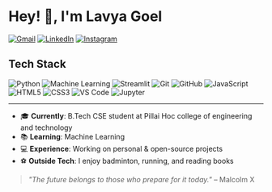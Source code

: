 # Hey! 👋, I'm Lavya Goel
[![Gmail](https://img.shields.io/badge/Gmail-D14836?style=for-the-badge&logo=gmail&logoColor=white)](mailto:lavayagoel2006@gmail.com) [![LinkedIn](https://img.shields.io/badge/LinkedIn-blue?style=for-the-badge&logo=linkedin&logoColor=white)](https://www.linkedin.com/in/lavya-goel-173a26295/) [![Instagram](https://img.shields.io/badge/Instagram-E4405F?style=for-the-badge&logo=instagram&logoColor=white)](https://www.instagram.com/lavya.goel/)

## Tech Stack
![Python](https://img.shields.io/badge/Python-3776AB?style=for-the-badge&logo=python&logoColor=white) ![Machine Learning](https://img.shields.io/badge/Machine%20Learning-FF6F00?style=for-the-badge&logo=tensorflow&logoColor=white) ![Streamlit](https://img.shields.io/badge/Streamlit-FF4B4B?style=for-the-badge&logo=streamlit&logoColor=white) ![Git](https://img.shields.io/badge/Git-F05032?style=for-the-badge&logo=git&logoColor=white) ![GitHub](https://img.shields.io/badge/GitHub-181717?style=for-the-badge&logo=github&logoColor=white) ![JavaScript](https://img.shields.io/badge/JavaScript-F7DF1E?style=for-the-badge&logo=javascript&logoColor=black) ![HTML5](https://img.shields.io/badge/HTML5-E34F26?style=for-the-badge&logo=html5&logoColor=white) ![CSS3](https://img.shields.io/badge/CSS3-1572B6?style=for-the-badge&logo=css3&logoColor=white) ![VS Code](https://img.shields.io/badge/VS%20Code-007ACC?style=for-the-badge&logo=visualstudiocode&logoColor=white) ![Jupyter](https://img.shields.io/badge/Jupyter-F37626?style=for-the-badge&logo=jupyter&logoColor=white)

---
- 🎓 **Currently**: B.Tech CSE student at Pillai Hoc college of engineering and technology
- 📚 **Learning**: Machine Learning 
- 💻 **Experience**: Working on personal & open-source projects
- ⚽ **Outside Tech**: I enjoy badminton, running, and reading books

> *"The future belongs to those who prepare for it today."* – Malcolm X
